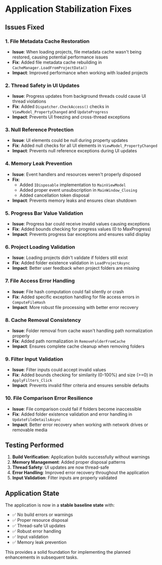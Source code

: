 # Application Stabilization Fixes

## Issues Fixed

### 1. **File Metadata Cache Restoration**
- **Issue**: When loading projects, file metadata cache wasn't being restored, causing potential performance issues
- **Fix**: Added file metadata cache rebuilding in `CacheManager.LoadFromProjectData()`
- **Impact**: Improved performance when working with loaded projects

### 2. **Thread Safety in UI Updates**
- **Issue**: Progress updates from background threads could cause UI thread violations
- **Fix**: Added `Dispatcher.CheckAccess()` checks in `ViewModel_PropertyChanged` and `UpdateProgress`
- **Impact**: Prevents UI freezing and cross-thread exceptions

### 3. **Null Reference Protection**
- **Issue**: UI elements could be null during property updates
- **Fix**: Added null checks for all UI elements in `ViewModel_PropertyChanged`
- **Impact**: Prevents null reference exceptions during UI updates

### 4. **Memory Leak Prevention**
- **Issue**: Event handlers and resources weren't properly disposed
- **Fix**: 
  - Added `IDisposable` implementation to `MainViewModel`
  - Added proper event unsubscription in `MainWindow_Closing`
  - Added cancellation token disposal
- **Impact**: Prevents memory leaks and ensures clean shutdown

### 5. **Progress Bar Value Validation**
- **Issue**: Progress bar could receive invalid values causing exceptions
- **Fix**: Added bounds checking for progress values (0 to MaxProgress)
- **Impact**: Prevents progress bar exceptions and ensures valid display

### 6. **Project Loading Validation**
- **Issue**: Loading projects didn't validate if folders still exist
- **Fix**: Added folder existence validation in `LoadProjectAsync`
- **Impact**: Better user feedback when project folders are missing

### 7. **File Access Error Handling**
- **Issue**: File hash computation could fail silently or crash
- **Fix**: Added specific exception handling for file access errors in `ComputeFileHash`
- **Impact**: More robust file processing with better error recovery

### 8. **Cache Removal Consistency**
- **Issue**: Folder removal from cache wasn't handling path normalization properly
- **Fix**: Added path normalization in `RemoveFolderFromCache`
- **Impact**: Ensures complete cache cleanup when removing folders

### 9. **Filter Input Validation**
- **Issue**: Filter inputs could accept invalid values
- **Fix**: Added bounds checking for similarity (0-100%) and size (>=0) in `ApplyFilters_Click`
- **Impact**: Prevents invalid filter criteria and ensures sensible defaults

### 10. **File Comparison Error Resilience**
- **Issue**: File comparison could fail if folders become inaccessible
- **Fix**: Added folder existence validation and error handling in `UpdateFileDetailsAsync`
- **Impact**: Better error recovery when working with network drives or removable media

## Testing Performed

1. **Build Verification**: Application builds successfully without warnings
2. **Memory Management**: Added proper disposal patterns
3. **Thread Safety**: UI updates are now thread-safe
4. **Error Handling**: Improved error recovery throughout the application
5. **Input Validation**: Filter inputs are properly validated

## Application State

The application is now in a **stable baseline state** with:
- ✅ No build errors or warnings
- ✅ Proper resource disposal
- ✅ Thread-safe UI updates
- ✅ Robust error handling
- ✅ Input validation
- ✅ Memory leak prevention

This provides a solid foundation for implementing the planned enhancements in subsequent tasks.